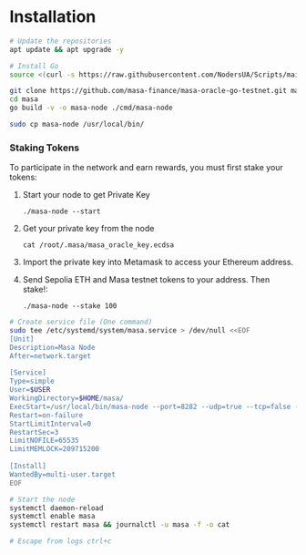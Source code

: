# Installation

```bash
# Update the repositories
apt update && apt upgrade -y
```

```bash
# Install Go
source <(curl -s https://raw.githubusercontent.com/NodersUA/Scripts/main/system/go)
```

```bash
git clone https://github.com/masa-finance/masa-oracle-go-testnet.git masa
cd masa
go build -v -o masa-node ./cmd/masa-node

sudo cp masa-node /usr/local/bin/
```

### Staking Tokens&#x20;

To participate in the network and earn rewards, you must first stake your tokens:

1.  Start your node to get Private Key

    ```
    ./masa-node --start
    ```
2.  Get your private key from the node

    ```
    cat /root/.masa/masa_oracle_key.ecdsa
    ```
3. Import the private key into Metamask to access your Ethereum address.
4.  Send Sepolia ETH and Masa testnet tokens to your address. Then stake!:

    ```
    ./masa-node --stake 100
    ```

```bash
# Create service file (One command)
sudo tee /etc/systemd/system/masa.service > /dev/null <<EOF
[Unit]
Description=Masa Node
After=network.target
 
[Service]
Type=simple
User=$USER
WorkingDirectory=$HOME/masa/
ExecStart=/usr/local/bin/masa-node --port=8282 --udp=true --tcp=false --start=true
Restart=on-failure
StartLimitInterval=0
RestartSec=3
LimitNOFILE=65535
LimitMEMLOCK=209715200
 
[Install]
WantedBy=multi-user.target
EOF
```

```bash
# Start the node
systemctl daemon-reload
systemctl enable masa
systemctl restart masa && journalctl -u masa -f -o cat

# Escape from logs ctrl+c
```
